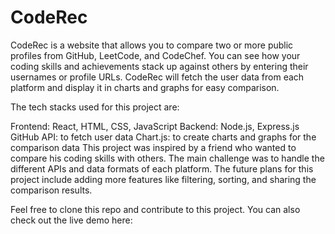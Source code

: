 # CodeRec

CodeRec is a website that allows you to compare two or more public profiles from GitHub, LeetCode, and CodeChef. You can see how your coding skills and achievements stack up against others by entering their usernames or profile URLs. CodeRec will fetch the user data from each platform and display it in charts and graphs for easy comparison.

The tech stacks used for this project are:

Frontend: React, HTML, CSS, JavaScript
Backend: Node.js, Express.js
GitHub API: to fetch user data
Chart.js: to create charts and graphs for the comparison data
This project was inspired by a friend who wanted to compare his coding skills with others. The main challenge was to handle the different APIs and data formats of each platform. The future plans for this project include adding more features like filtering, sorting, and sharing the comparison results.

Feel free to clone this repo and contribute to this project. You can also check out the live demo here: 
